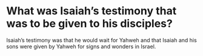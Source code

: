 # What was Isaiah’s testimony that was to be given to his disciples?

Isaiah’s testimony was that he would wait for Yahweh and that Isaiah and his sons were given by Yahweh for signs and wonders in Israel.
